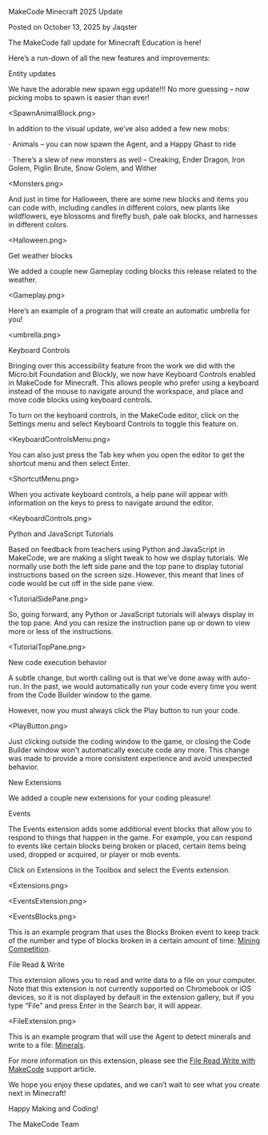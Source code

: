 MakeCode Minecraft 2025 Update

Posted on October 13, 2025 by Jaqster

The MakeCode fall update for Minecraft Education is here!

Here’s a run-down of all the new features and improvements:

Entity updates

We have the adorable new spawn egg update!!! No more guessing – now picking mobs to spawn is easier than ever!


<SpawnAnimalBlock.png>

In addition to the visual update, we’ve also added a few new mobs:

· Animals – you can now spawn the Agent, and a Happy Ghast to ride

· There’s a slew of new monsters as well – Creaking, Ender Dragon, Iron Golem, Piglin Brute, Snow Golem, and Wither


<Monsters.png>

And just in time for Halloween, there are some new blocks and items you can code with, including candles in different colors, new plants like wildflowers, eye blossoms and firefly bush, pale oak blocks, and harnesses in different colors.


<Halloween.png>

Get weather blocks

We added a couple new Gameplay coding blocks this release related to the weather.


<Gameplay.png>

Here’s an example of a program that will create an automatic umbrella for you!


<umbrella.png>


Keyboard Controls

Bringing over this accessibility feature from the work we did with the Micro:bit Foundation and Blockly, we now have Keyboard Controls enabled in MakeCode for Minecraft. This allows people who prefer using a keyboard instead of the mouse to navigate around the workspace, and place and move code blocks using keyboard controls.

To turn on the keyboard controls, in the MakeCode editor, click on the Settings menu and select Keyboard Controls to toggle this feature on.


<KeyboardControlsMenu.png>

You can also just press the Tab key when you open the editor to get the shortcut menu and then select Enter.


<ShortcutMenu.png>

When you activate keyboard controls, a help pane will appear with information on the keys to press to navigate around the editor.


<KeyboardControls.png>

Python and JavaScript Tutorials

Based on feedback from teachers using Python and JavaScript in MakeCode, we are making a slight tweak to how we display tutorials. We normally use both the left side pane and the top pane to display tutorial instructions based on the screen size. However, this meant that lines of code would be cut off in the side pane view.


<TutorialSidePane.png>

So, going forward, any Python or JavaScript tutorials will always display in the top pane. And you can resize the instruction pane up or down to view more or less of the instructions.


<TutorialTopPane.png>

New code execution behavior

A subtle change, but worth calling out is that we’ve done away with auto-run. In the past, we would automatically run your code every time you went from the Code Builder window to the game.

However, now you must always click the Play button to run your code.


<PlayButton.png>

Just clicking outside the coding window to the game, or closing the Code Builder window won't automatically execute code any more. This change was made to provide a more consistent experience and avoid unexpected behavior.

New Extensions

We added a couple new extensions for your coding pleasure!

Events

The Events extension adds some additional event blocks that allow you to respond to things that happen in the game. For example, you can respond to events like certain blocks being broken or placed, certain items being used, dropped or acquired, or player or mob events.

Click on Extensions in the Toolbox and select the Events extension.


<Extensions.png>


<EventsExtension.png>


<EventsBlocks.png>

This is an example program that uses the Blocks Broken event to keep track of the number and type of blocks broken in a certain amount of time: [Mining Competition](https://makecode.com/_dDV0yqT2bcW3).

File Read & Write

This extension allows you to read and write data to a file on your computer. Note that this extension is not currently supported on Chromebook or iOS devices, so it is not displayed by default in the extension gallery, but if you type “File” and press Enter in the Search bar, it will appear.


<FileExtension.png>

This is an example program that will use the Agent to detect minerals and write to a file: [Minerals](https://makecode.com/_XXRRUj0A7T6r).

For more information on this extension, please see the [File Read Write with MakeCode]( https://edusupport.minecraft.net/hc/en-us/articles/38490275582100-File-Read-Write-with-MakeCode) support article.


We hope you enjoy these updates, and we can’t wait to see what you create next in Minecraft!

Happy Making and Coding!

The MakeCode Team